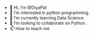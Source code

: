- 👋 Hi, I’m @DiyaPat
- 👀 I’m interested in python programming.
- 🌱 I’m currently learning Data Science.
- 💞️ I’m looking to collaborate on Python.
- 📫 How to reach me 

<!---
DiyaPat/DiyaPat is a ✨ special ✨ repository because its `README.md` (this file) appears on your GitHub profile.
You can click the Preview link to take a look at your changes.
--->

